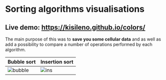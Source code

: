 # Sorting algorithms visualisations
## Live demo: https://kisileno.github.io/colors/

The main purpose of this was to **save you some cellular data** and as well as add a possibility to compare a number of operations performed by each algorithm.

| Bubble sort | Insertion sort |
| --- | --- |
| ![bubble](https://user-images.githubusercontent.com/1980807/50388176-82467600-06d4-11e9-9071-9f7542c7bb1d.gif) | ![ins](https://user-images.githubusercontent.com/1980807/50388177-82467600-06d4-11e9-9cc2-cb574cca3ca2.gif) |


